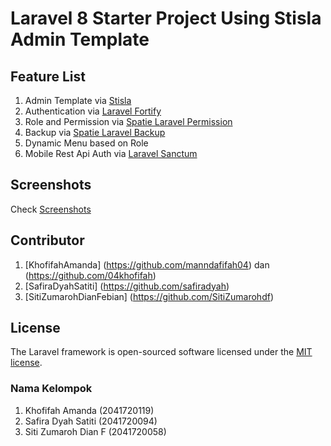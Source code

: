 # Laravel 8 Starter Project Using Stisla Admin Template

## Feature List
1. Admin Template via [Stisla](https://github.com/stisla/stisla)
2. Authentication via [Laravel Fortify](https://github.com/laravel/fortify)
3. Role and Permission via [Spatie Laravel Permission](https://github.com/spatie/laravel-permission)
4. Backup via [Spatie Laravel Backup](https://github.com/spatie/laravel-backup)
5. Dynamic Menu based on Role
6. Mobile Rest Api Auth via [Laravel Sanctum](https://github.com/laravel/sanctum)

## Screenshots
Check [Screenshots](screenshots/screenshots.md)

## Contributor

1. [KhofifahAmanda] (https://github.com/manndafifah04) dan (https://github.com/04khofifah)
2. [SafiraDyahSatiti] (https://github.com/safiradyah)
3. [SitiZumarohDianFebian] (https://github.com/SitiZumarohdf)


## License

The Laravel framework is open-sourced software licensed under the [MIT license](https://opensource.org/licenses/MIT).

### Nama Kelompok
1. Khofifah Amanda (2041720119)
2. Safira Dyah Satiti (2041720094)
3. Siti Zumaroh Dian F (2041720058)

